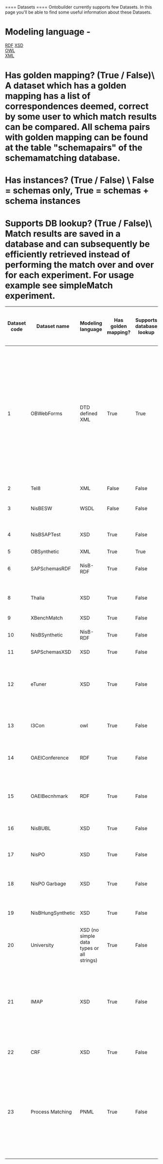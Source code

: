 ==== Datasets ====
Ontobuilder currently supports few Datasets.
In this page you'll be able to find some useful information about these Datasets.
# Modeling language -  
[RDF](http://www.w3schools.com/rdf/default.asp)
[XSD](http://www.w3schools.com/schema/default.asp)  
[OWL](http://www.w3schools.com/rdf/rdf_owl.asp)  
[XML](http://www.w3schools.com/xml/)  

# Has golden mapping? (True / False)\\ A dataset which has a golden mapping has a list of correspondences deemed, correct by some user to which match results can be compared. All schema pairs with golden mapping can be found at the table "schemapairs" of the schemamatching database.
# Has instances? (True / False) \\ False = schemas only, True = schemas + schema instances
# Supports DB lookup? (True / False)\\ Match results are saved in a database and can subsequently be efficiently retrieved  instead of performing the match over and over for each experiment. For usage example see simpleMatch experiment.

| Dataset code | Dataset name | Modeling language | Has golden mapping? | Supports database lookup | Has instances? | Downloading link | source | Number of distinct schemas | Number of pairs with golden mappings | Avg. Number of attributes per schema |
|-|-|-|-|-|-|-|-|-|-|-|
| 1         | OBWebForms | DTD defined XML | True | True | False | [[https://bitbucket.org/tomers77/ontobuilder/wiki/Home |  | Web-form is a collection of 249 ontologies, automatically extracted from Web forms using the OntoBuilder Extractor and matched into 151 pairs. For each pair, an exact match was defined manually. The ontologies are small, with 10-30 attributes each. An overwhelming majority of the correspondences are 1 : 1. | 247                                                                                                                                                                                                                                                                                                                                                                                                                                                                                                                                                                                                                                                                                                                                                                                                                                                                                                                                                                                                                                                                                                                                                                                                                                                                                                                                                                                                                                                                                                                                                                                                                                                                                                                                                                                                                                                                                                                                                                                                                                                                                                                                                                                                                                                                                                                                                                                                                                                                                                                                                                   | 151                                                                                                                                                                                                                                                                                                                                                                                                                                                                                                                                                                                                                                                                                                                                                                                                                                                                                                                                                                                                                                                                                                                                                                                                                                                                                                                                                                                                                                                                                                                                                                   |
| 2                   | Tel8 | XML | False | False | False | [[http://metaquerier.cs.uiuc.edu/repository/datasets/tel-8/documentation.html |  |  | 430                                                                                                                                                                                                                                                                                                                                                                                                                                                                                                                                                                                                                                                                                                                                                                                                                                                                                                                                                                                                                                                                                                                                                                                                                                                                                                                                                                                                                                                                                                                                                                                                                                                                                                                                                                                                                                                                                                                                                                                                                                                                                                                                                                                                                                                                                                                                                                                                                                                                                                                                                                                                                                                                                                                                                                                                                                                                                                                                                                                                                                                                                                                                                                                                                                                                                                                                                                                                                                                                                                                                                                                                                                                                                                                                                                                                                                                                                                                                                                                                                                                                                                                                                                                                                                                                                                                                                                                                                                                                         | 0 |
| 3                             | NisBESW | WSDL | False | False | False | this dataset is property of SAP and is available to NisB project researchers only as part of the NisB project (link to http://nisb-project.eu/) to obtain access contact the NisB project |  | 2596                                                                                                                                                                                                                                                                                                                                                                                                                                                                                                                                                                                                                                                                                                                                                                                                                                                                                                                                                                                                                                                                                                                                                                                                                                                                                                                                                                                                                                                                                                                                                                                                                                                                                                                                                                                                                                                                                                                                                                                                                                                                                                                                                                                                                                                                                                                                                                                                                                                                                                                                                                                                                                                                                                                                                                                                                                                                                                                                                                                                                                                                                                                                                                                                                                                                                                                                                                                                                                                                                                                                                                                                                                                                                                                                                                                                                                                                                                                                                                                                                                                                                                                                                                                                                                                                                                                                                                                                                                                                                                                                                                                                                                                                                                                                                                                                                                                                                                                                                                                                                                                                                                                                                                                                                                                                                                                                                                                                                                                                                                                                                                                                                                                                                                                                                                                                                                                                                                                                                                                                                                                                                                                                                                                                                                                                                                                                                                                                                                                                                                                                                                                                                                                                                                                                                                                                                                                                                                                                                                                                                                                                                                                                                                                                                                                                                                                                                                                                                                                                                                                                                                                                                                                                                                                                                                                                                                                                                                                                                                                                                                                                                                                                                                                                                                                                                                                                                                                                                                                                                                                                                                                                                                                                                                                                                                                                                                                                                                                                                                                                                                                                                                                                                                                                                                                                                                                                                                                                                                                                                                                                                                                                                                                                                                                                                                                                                                                                                                                                                                                                                                                                                                                                                                                                                                                                                                                                                                                                                                                                                                                                                                                                                                                                                                                                                                                                                                                                                                                                                                                                                                                                                                                                                                                                                                                                                                                                                                                                                                                                                                                                                                                                                                                                                                                                                                                                                                                                                                                                                                                                                                                                                                                                                                                                                                                                                                                                                                                                                                                                                                                                                                                                                                                                                                                                                                                                                                                                                                                                                                                                                                                                                                                                                                                                                                                                                                                                                                                                                                                                                                                                                                                                                                                                                                                                                                                                                                                                                                                                                                                                                                                                                                                                                                                                                                                                                                                                                                                                                                                                                                                                                                                                                                                                                                                                                                                                                                                                                                                                                                                                                                                                                                                                                                                                                                                                                                                                                                                                                                                                                                                                                                                                                                                                                                                                                                                                                                                                                                                                                                                                                                                                                                                                                                                                                                                                                                                                                                                                                                                                                                                                                                                                                                                                                                                                                                                                                                                                                                                                                                                                                                                                                                                                                                                                                                                                                                                                                                                                                                                                                                                                                                                                                                                                                                                                                                                                                                                                                                                                                                                                                                                                                                                                                                                                                                                                                                                                                                                                                                                                                                                                                                                                                                                                                                                                                                                                                                                                                                                                                                                                                                                                                                                                                                                                                                                                                                                                                                                                                                                                                                                                                                                                                                                                                                                                                                                                                                                                                                                                                                                                                                                                                                                                                                                                                                                                                                                                                                                                                                                                                                                                                                                                                                                                                                                                                                                                                                                                                                                                                                                                                                                                                                                                                                                                                                                                                                                                                                                                                                                                                                                                                                                                                                                                                                                                                                                                                                                                                                                                                                                                                                                                                                                                                                                                                                                                                                                                                                                                                                                                                                                                                                                                                                                                                                                                                                                                                                                                                                                                                                                                                                                                                                                                                                                                                                                                                                                                                                                                                                                                                                                                                                                                                                                                                                                                                                                                                                                                                                                                                                                                                                                                                                                                                                                                                                                                                                                                                                                                                                                                                                                                                                                                                                                                                                                                                                                                                                                                                                                                                                                                                                                                                                                                                                                                                                                                                                                                                                                                                                                                                                                                                                                                                                                                                                                                                                                                                                                                                                                                                                                                                                                                                                                                                                                                                                                                                                                                                                                                                                                                                                                                                                                                                                                                                                                                                                                                                                                                                                                                                                                                                                    | 0 |  |
| 4                                       | NisBSAPTest | XSD | True | False | False | this dataset is property of SAP and is available to NisB project researchers only as part of the NisB project (link to http://nisb-project.eu/) to obtain access contact the NisB project |  | 281                                                                                                                                                                                                                                                                                                                                                                                                                                                                                                                                                                                                                                                                                                                                                                                                                                                                                                                                                                                                                                                                                                                                                                                                                                                                                                                                                                                                                                                                                                                                                                                                                                                                                                                                                                                                                                                                                                                                                                                                                                                                                                                                                                                                                                                                                                                                                                                                                                                                                                                                                                                                                                                                                                                                                                                                                                                                                                                       | 0 |  |
| 5                                                 | OBSynthetic | XML | True | True | False |  |  | 3                             | 0 |  |
| 6                                                           | SAPSchemasRDF | NisB-RDF | True | False | False | this dataset is property of SAP and is available to NisB project researchers only as part of the NisB project (link to http://nisb-project.eu/) to obtain access contact the NisB project |  | 4                                       | 0 |  |
| 8                                                                               | Thalia | XSD | True | False | True |  | University Course Descriptions in XSD format | 44                                                                                                                                                                                                                                                                                                                                                                                                                                                      | 946                                                                                                                                                                                                                                                                                                                                                                                                                                                                                                                                                                                                                                                                                                                                                                                                                                                                                                                                                                                                                                                                                                                                                                                                                                                                                                                                                                                                                                                                                                                                                                                                                                                                                                                                                                                                                                                                                                                                                                                                                                                                                                                                                                                                                                                                                                                                                                                                                                                                                                                                                                                                                                                                                                                                                                                                                                                                                                                                                                                                                                                                                                                                                                                                                                                                                                                                                                                                                                                                                                                                                                                                                                                                                                                                                                                                                                                                                                                                                                                                                                                                                                                                                                                                                                                                                                                                                                                                                                                                                                                                                                                                                                                                                                                                                                                                                                                                                                                                                                                                                                                                                                                                                                                                                                                                                                                                                                                                                                                                                                                                                                                                                                                                                                                                                                                                                                                                                                                                                                                                                                                                                                                                                                                                                                                                                                                                                                                                                                                                                                                                                                                                                                                                                                                                                                                                                                                                                                                                                                                                                                                                                                                                                                                                                                                                                                                                                                                                                                                                                                                                                                                                                                                                                                                                                                                                                                                                                                                                                                                                                                                                                                                                                                                                                                                                                                                                                                                                                                                                                                                                                                                                                                                                                                                                                                                                                                                                                                                                                                                                                                                                                                                                                                                                                                                                                                                                                                                                                                                                                                                                                                                                                                                                                                                                                                                                                                                 |  |
| 9                                                                                         | XBenchMatch | XSD | True | False | False |  |  | 0 | 0 |  |
| 10                                                                                                  | NisBSynthetic | NisB-RDF | True | False | False | this dataset is property of SAP and is available to NisB project researchers only as part of the NisB project (link to http://nisb-project.eu/) to obtain access contact the NisB project |  | 0 | 0 |  |
| 11                                                                                                            | SAPSchemasXSD | XSD | True | False | False |  |  | 0 | 0 |  |
| 12                                                                                                                      | eTuner | XSD | True | False | False |  | Small schemas and instances used to generate eTuner synthetic datasets | 0 | 0 |  |
| 13                                                                                                                                | I3Con | owl | True | False | False |  | Ontology alignment contest ICon3 | 0 | 0 |  |
| 14                                                                                                                                          | OAEIConference | RDF | True | False | False |  | Ontology alignment conference OAEI conference track | 0 | 0 |  |
| 15                                                                                                                                                    | OAEIBecnhmark | RDF | True | False | False |  | Ontology alignment conference OAEI benchmark track | 110                                                                                                                                                                                                                                                                                                                                                                                                                                                                                                                                                                                                                                                                                                                                                                                                                                                                                                                                                                                                                                                                                                                                         | 110                                                                                                                                                                                                                                                                                                                                                                                                                                                                                                                                                                                                                                                                                                                                                                                                                                                                                                                                                                                                                                                                                                                                         |  |
| 16                                                                                                                                                              | NisBUBL | XSD | True | False | False | this dataset is property of SAP and is available to NisB project researchers only as part of the NisB project (link to http://nisb-project.eu/) to obtain access contact the NisB project |  | 0 | 0 |  |
| 17                                                                                                                                                                        | NisPO | XSD | True | False | False |  | NisB Purchase Order schemas | 10                                                                                                  | 42                                                                                                                                                                                                                                                                                                                                                                                                                                  |  |
| 18                                                                                                                                                                                  | NisPO Garbage | XSD | True | False | False |  | Incoherent NisB Purchase Order schemas | 0 | 2                   |  |
| 19                                                                                                                                                                                            | NisBHungSynthetic | XSD | True | False | False | this dataset is property of SAP and is available to NisB project researchers only as part of the NisB project (link to http://nisb-project.eu/) to obtain access contact the NisB project |  | 0 | 0 |  |
| 20                                                                                                                                                                                                      | University | XSD (no simple data types or all strings) | True | False | False |  | University Application Forms | 16                                                                                                                                                              | 182                                                                                                                                                                                                                                                                                                                                                                                                                                                                                                                                                                                                                                                                                                                                                                                                                                                                                                                                                                                                                                                                                                                                                                                                                                                                                                                                                                                                                                                                                                                                                                                                                                                                                                                                                                                                                                                                                         |  |
| 21                                                                                                                                                                                                                | IMAP | XSD | True | False | True | [[http://pages.cs.wisc.edu/~anhai/wisc-si-archive/summary.type.html | press here]]- You can find datasets under: real estate2 and/ or Inventory.\\ All rights reserved to Wisconsin University | Small scale relational schemas with instances | 4                                       | 2                   |
| 22                                                                                                                                                                                                                          | CRF | XSD | True | False | False |  | Fiat Research Contributed Schemas | 6                                                           | 3                             |  |
| 23                                                                                                                                                                                                                                    | Process Matching | PNML | True | False | False |  | Collected by various research groups and covering three domains: municipality processes, birth registration processes, university admission processes | 42                                                                                                                                                                                                                                                                                                                                                                                                                                  | 131                                                                                                                                                                                                                                                                                                                                                                                                                                                                                                                                                                                                                                                                                                                                                                                                                                                                                                                                                                                                                                                                                                                                                                                                                                                                                                                                                           |  |